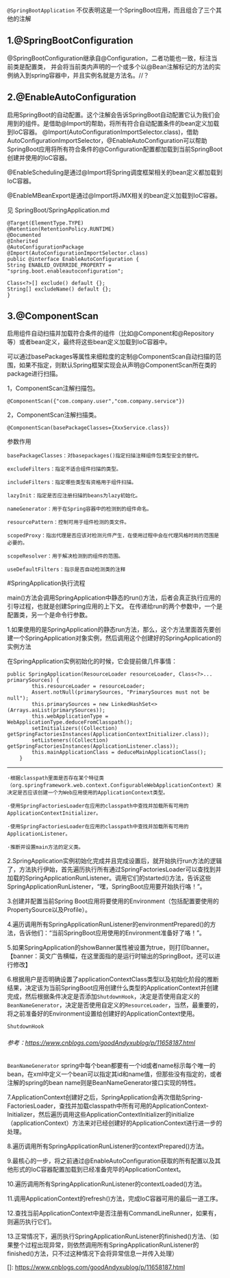 `@SpringBootApplication` 不仅表明这是一个SpringBoot应用，而且组合了三个其他的注解

## 1.@SpringBootConfiguration

@SpringBootConfiguration继承自@Configuration，二者功能也一致，标注当前类是配置类，
并会将当前类内声明的一个或多个以@Bean注解标记的方法的实例纳入到spring容器中，并且实例名就是方法名。//？

## 2.@EnableAutoConfiguration

启用SpringBoot的自动配置。这个注解会告诉SpringBoot自动配置它认为我们会用到的组件。是借助@Import的帮助，将所有符合自动配置条件的bean定义加载到IoC容器。
@Import(AutoConfigurationImportSelector.class)，借助AutoConfigurationImportSelector，@EnableAutoConfiguration可以帮助SpringBoot应用将所有符合条件的@Configuration配置都加载到当前SpringBoot创建并使用的IoC容器。

@EnableScheduling是通过@Import将Spring调度框架相关的bean定义都加载到IoC容器。

@EnableMBeanExport是通过@Import将JMX相关的bean定义加载到IoC容器。

见 SpringBoot/SpringApplication.md

    @Target(ElementType.TYPE)
    @Retention(RetentionPolicy.RUNTIME)
    @Documented
    @Inherited
    @AutoConfigurationPackage
    @Import(AutoConfigurationImportSelector.class)
    public @interface EnableAutoConfiguration {
	String ENABLED_OVERRIDE_PROPERTY = "spring.boot.enableautoconfiguration";

	Class<?>[] exclude() default {};
    String[] excludeName() default {};
    }
## 3.@ComponentScan

启用组件自动扫描并加载符合条件的组件（比如@Component和@Repository等）或者bean定义，最终将这些bean定义加载到IoC容器中。

可以通过basePackages等属性来细粒度的定制@ComponentScan自动扫描的范围，如果不指定，则默认Spring框架实现会从声明@ComponentScan所在类的package进行扫描。

1，ComponentScan注解扫描包。

    @ComponentScan({"com.company.user","com.company.service"})

2，ComponentScan注解扫描类。

    @ComponentScan(basePackageClasses={XxxService.class})
    
参数作用  
 
    basePackageClasses：对basepackages()指定扫描注释组件包类型安全的替代。
     
    excludeFilters：指定不适合组件扫描的类型。
     
    includeFilters：指定哪些类型有资格用于组件扫描。
     
    lazyInit：指定是否应注册扫描的beans为lazy初始化。
     
    nameGenerator：用于在Spring容器中的检测到的组件命名。
     
    resourcePattern：控制可用于组件检测的类文件。
     
    scopedProxy：指出代理是否应该对检测元件产生，在使用过程中会在代理风格时尚的范围是必要的。
     
    scopeResolver：用于解决检测到的组件的范围。
     
    useDefaultFilters：指示是否自动检测类的注释 
    
 #SpringApplication执行流程
 
 main()方法会调用SpringApplication中静态的run()方法，后者会真正执行应用的引导过程，也就是创建Spring应用的上下文。
 在传递给run的两个参数中，一个是配置类，另一个是命令行参数。
 
 1.如果使用的是SpringApplication的静态run方法，那么，这个方法里面首先要创建一个SpringApplication对象实例，然后调用这个创建好的SpringApplication的实例方法
 
 在SpringApplication实例初始化的时候，它会提前做几件事情：
 
    public SpringApplication(ResourceLoader resourceLoader, Class<?>... primarySources) {
    		this.resourceLoader = resourceLoader;
    		Assert.notNull(primarySources, "PrimarySources must not be null");
    		this.primarySources = new LinkedHashSet<>(Arrays.asList(primarySources));
    		this.webApplicationType = WebApplicationType.deduceFromClasspath();
    		setInitializers((Collection) getSpringFactoriesInstances(ApplicationContextInitializer.class));
    		setListeners((Collection) getSpringFactoriesInstances(ApplicationListener.class));
    		this.mainApplicationClass = deduceMainApplicationClass();
    	}
--------------------------------------------------------------------------------------------------------------------------
    
    ·根据classpath里面是否存在某个特征类（org.springframework.web.context.ConfigurableWebApplicationContext）来决定是否应该创建一个为Web应用使用的ApplicationContext类型。
 
    ·使用SpringFactoriesLoader在应用的classpath中查找并加载所有可用的ApplicationContextInitializer。
 
    ·使用SpringFactoriesLoader在应用的classpath中查找并加载所有可用的ApplicationListener。
 
    ·推断并设置main方法的定义类。
    
  2.SpringApplication实例初始化完成并且完成设置后，就开始执行run方法的逻辑了，方法执行伊始，首先遍历执行所有通过SpringFactoriesLoader可以查找到并加载的SpringApplicationRunListener。调用它们的started()方法，告诉这些SpringApplicationRunListener，“嘿，SpringBoot应用要开始执行咯！”。
  
  3.创建并配置当前Spring Boot应用将要使用的Environment（包括配置要使用的PropertySource以及Profile）。
  
  4.遍历调用所有SpringApplicationRunListener的environmentPrepared()的方法，告诉他们：“当前SpringBoot应用使用的Environment准备好了咯！”。
  
  5.如果SpringApplication的showBanner属性被设置为true，则打印banner。【banner：英文广告横幅，在这里面指的是运行时输出的SpringBoot，还可以进行修改】
  
  6.根据用户是否明确设置了applicationContextClass类型以及初始化阶段的推断结果，决定该为当前SpringBoot应用创建什么类型的ApplicationContext并创建完成，然后根据条件决定是否添加`ShutdownHook`，决定是否使用自定义的`BeanNameGenerator`，决定是否使用自定义的`ResourceLoader`，当然，最重要的，将之前准备好的Environment设置给创建好的ApplicationContext使用。  
  
  `ShutdownHook`
   ###### 参考：https://www.cnblogs.com/goodAndyxublog/p/11658187.html
  
  `BeanNameGenerator`
  spring中每个bean都要有一个id或者name标示每个唯一的bean，在xml中定义一个bean可以指定其id和name值，但那些没有指定的，或者注解的spring的bean name则是BeanNameGenerator接口实现的特性。
  
  7.ApplicationContext创建好之后，SpringApplication会再次借助Spring-FactoriesLoader，查找并加载classpath中所有可用的ApplicationContext-Initializer，然后遍历调用这些ApplicationContextInitializer的initialize（applicationContext）方法来对已经创建好的ApplicationContext进行进一步的处理。
  
  8.遍历调用所有SpringApplicationRunListener的contextPrepared()方法。
  
  9.最核心的一步，将之前通过@EnableAutoConfiguration获取的所有配置以及其他形式的IoC容器配置加载到已经准备完毕的ApplicationContext。
  
  10.遍历调用所有SpringApplicationRunListener的contextLoaded()方法。
  
  11.调用ApplicationContext的refresh()方法，完成IoC容器可用的最后一道工序。
  
  12.查找当前ApplicationContext中是否注册有CommandLineRunner，如果有，则遍历执行它们。
  
  13.正常情况下，遍历执行SpringApplicationRunListener的finished()方法、（如果整个过程出现异常，则依然调用所有SpringApplicationRunListener的finished()方法，只不过这种情况下会将异常信息一并传入处理）



[]: https://www.cnblogs.com/goodAndyxublog/p/11658187.html